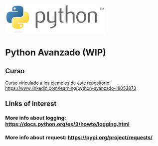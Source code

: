 ![Python Logo](./assets/logo-python.png)

# Python Avanzado (WIP)

## Curso

Curso vinculado a los ejemplos de este repositorio: https://www.linkedin.com/learning/python-avanzado-18053873

## Links of interest

### More info about logging: https://docs.python.org/es/3/howto/logging.html

### More info about request: https://pypi.org/project/requests/